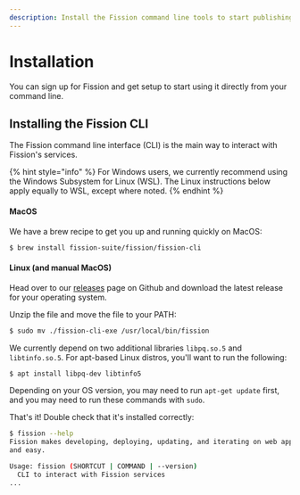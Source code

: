 ```yaml
---
description: Install the Fission command line tools to start publishing from your desktop
---
```


# Installation

You can sign up for Fission and get setup to start using it directly from your command line.

## Installing the Fission CLI

The Fission command line interface \(CLI\) is the main way to interact with Fission's services.

{% hint style="info" %}
For Windows users, we currently recommend using the Windows Subsystem for Linux \(WSL\). The Linux instructions below apply equally to WSL, except where noted.
{% endhint %}

#### MacOS

We have a brew recipe to get you up and running quickly on MacOS:

```bash
$ brew install fission-suite/fission/fission-cli
```

#### Linux \(and manual MacOS\)

Head over to our [releases](https://github.com/fission-suite/fission/releases) page on Github and download the latest release for your operating system.

Unzip the file and move the file to your PATH:

```bash
$ sudo mv ./fission-cli-exe /usr/local/bin/fission
```

We currently depend on two additional libraries `libpq.so.5` and `libtinfo.so.5`. For apt-based Linux distros, you'll want to run the following:

```bash
$ apt install libpq-dev libtinfo5
```

Depending on your OS version, you may need to run `apt-get update` first, and you may need to run these commands with `sudo`.

That's it! Double check that it's installed correctly:

```bash
$ fission --help
Fission makes developing, deploying, updating, and iterating on web apps quick
and easy.

Usage: fission (SHORTCUT | COMMAND | --version)
  CLI to interact with Fission services
...
```

